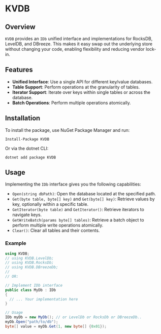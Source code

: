 ﻿# KVDB

## Overview

`KVDB` provides an `IDb` unified interface and implementations for RocksDB, LevelDB, and DBreeze. 
This makes it easy swap out the underlying store without changing your code, enabling flexibility and reducing vendor lock-in.

## Features

- **Unified Interface**: Use a single API for different key/value databases.
- **Table Support**: Perform operations at the granularity of tables.
- **Iterator Support**: Iterate over keys within single tables or across the database.
- **Batch Operations**: Perform multiple operations atomically.

## Installation

To install the package, use NuGet Package Manager and run:

```
Install-Package KVDB
```

Or via the dotnet CLI:

```
dotnet add package KVDB
```

## Usage

Implementing the `IDb` interface gives you the following capabilities:

- `Open(string dbPath)`: Open the database located at the specified path.
- `Get(byte table, byte[] key)` and `Get(byte[] key)`: Retrieve values by key, optionally within a specific table.
- `GetIterator(byte table)` and `GetIterator()`: Retrieve iterators to navigate keys.
- `GetWriteBatch(params byte[] tables)`: Retrieve a batch object to perform multiple write operations atomically.
- `Clear()`: Clear all tables and their contents.

### Example

```csharp
using KVDB;
// using KVDB.LevelDb;
// using KVDB.RocksDb;
// using KVDB.DBreezeDb;
//
// OR:

// Implement IDb interface
public class MyDb : IDb
{
  // ... Your implementation here
}

// Usage
IDb myDb = new MyDb(); // or LevelDb or RocksDb or DBreezeDb..
myDb.Open("path/to/db");
byte[] value = myDb.Get(1, new byte[] {0x01});
```
